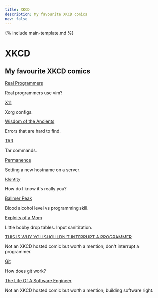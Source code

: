 ```yaml
---
title: XKCD
description: My favourite XKCD comics
nav: false
---
```


{% include main-template.md %}

# XKCD

## My favourite XKCD comics

[Real Programmers](https://www.xkcd.com/378/)

Real programmers use vim?

[X11](https://www.xkcd.com/963/)

Xorg configs.

[Wisdom of the Ancients](https://xkcd.com/979/)

Errors that are hard to find.

[TAR](https://www.xkcd.com/1168/)

Tar commands.

[Permanence](https://www.xkcd.com/910/)

Setting a new hostname on a server.

[Identity](https://xkcd.com/1121/)

How do I know it's really you?

[Ballmer Peak](https://www.xkcd.com/323/)

Blood alcohol level vs programming skill.

[Exploits of a Mom](https://www.xkcd.com/327/)

Little bobby drop tables. Input sanitization.

[THIS IS WHY YOU SHOULDN'T INTERRUPT A PROGRAMMER](https://heeris.id.au/2013/this-is-why-you-shouldnt-interrupt-a-programmer/)

Not an XKCD hosted comic but worth a mention; don't interrupt a programmer.

[Git](https://xkcd.com/1597/)

How does git work?

[The Life Of A Software Engineer](https://pbs.twimg.com/media/BEfEr9ECYAA3ZFs.jpg)

Not an XKCD hosted comic but worth a mention; building software right.
